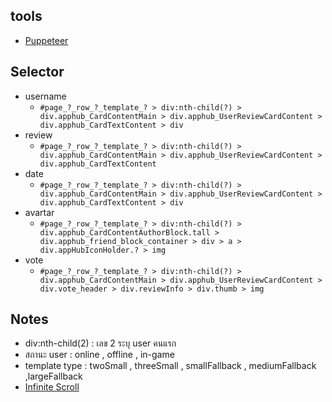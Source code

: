 ## tools
- [Puppeteer](https://pptr.dev/)

## Selector
- username
  - `#page_?_row_?_template_? > div:nth-child(?) > div.apphub_CardContentMain > div.apphub_UserReviewCardContent > div.apphub_CardTextContent > div `
- review 
  - `#page_?_row_?_template_? > div:nth-child(?) > div.apphub_CardContentMain > div.apphub_UserReviewCardContent > div.apphub_CardTextContent`
- date 
  - `#page_?_row_?_template_? > div:nth-child(?) > div.apphub_CardContentMain > div.apphub_UserReviewCardContent > div.apphub_CardTextContent > div`
- avartar
  - `#page_?_row_?_template_? > div:nth-child(?) > div.apphub_CardContentAuthorBlock.tall > div.apphub_friend_block_container > div > a > div.appHubIconHolder.? > img`
- vote
  - `#page_?_row_?_template_? > div:nth-child(?) > div.apphub_CardContentMain > div.apphub_UserReviewCardContent > div.vote_header > div.reviewInfo > div.thumb > img`

## Notes
- div:nth-child(2) : เลข 2 ระบุ user คนแรก 
- สถานะ user : online , offline , in-game
- template type : twoSmall , threeSmall , smallFallback , mediumFallback ,largeFallback
- [Infinite Scroll](https://www.youtube.com/watch?v=nDBdvqRWvCw&t=287s)
